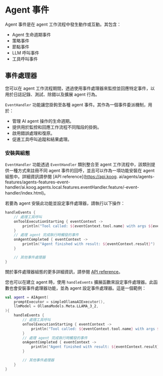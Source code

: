 # Agent 事件

Agent 事件是在 agent 工作流程中發生動作或互動。其包含：

- Agent 生命週期事件
- 策略事件
- 節點事件
- LLM 呼叫事件
- 工具呼叫事件

## 事件處理器

您可以在 agent 工作流程期間，透過使用事件處理器來監控並回應特定事件，以用於日誌記錄、測試、除錯以及擴展 agent 行為。

`EventHandler` 功能讓您掛鉤至各種 agent 事件。其作為一個事件委派機制，用於：

- 管理 AI agent 操作的生命週期。
- 提供用於監控和回應工作流程不同階段的掛鉤。
- 啟用錯誤處理和復原。
- 促進工具呼叫追蹤和結果處理。

<!--## Key components

The EventHandler entity consists of five main handler types:

- Initialization handler that executes at the initialization of an agent run
- Result handler that processes successful results from agent operations
- Error handler that handles exceptions and errors that occur during execution
- Tool call listener that notifies when a tool is about to be invoked
- Tool result listener that processes the results after a tool has been called-->

### 安裝與組態

`EventHandler` 功能透過 `EventHandler` 類別整合至 agent 工作流程中，該類別提供一種方式來註冊不同 agent 事件的回呼，並且可以作為一項功能安裝在 agent 組態中。詳細資訊請參閱 [API reference](https://api.koog.
ai/agents/agents-features/agents-features-event-handler/ai.koog.agents.local.features.eventHandler.feature/-event-handler/index.html)。

若要為 agent 安裝此功能並設定事件處理器，請執行以下操作：

<!--- INCLUDE
import ai.koog.agents.core.agent.AIAgent
import ai.koog.agents.features.eventHandler.feature.handleEvents
import ai.koog.prompt.executor.llms.all.simpleOllamaAIExecutor
import ai.koog.prompt.llm.OllamaModels

val agent = AIAgent(
    promptExecutor = simpleOllamaAIExecutor(),
    llmModel = OllamaModels.Meta.LLAMA_3_2,
) {
-->
<!--- SUFFIX 
} 
-->

```kotlin
handleEvents {
    // 處理工具呼叫
    onToolExecutionStarting { eventContext ->
        println("Tool called: ${eventContext.tool.name} with args ${eventContext.toolArgs}")
    }
    // 處理 agent 完成執行時觸發的事件
    onAgentCompleted { eventContext ->
        println("Agent finished with result: ${eventContext.result}")
    }

    // 其他事件處理器
}
```
<!--- KNIT example-events-01.kt -->

關於事件處理器組態的更多詳細資訊，請參閱 [API reference](https://api.koog.ai/agents/agents-features/agents-features-event-handler/ai.koog.agents.local.features.eventHandler.feature/-event-handler-config/index.html)。

您也可以在建立 agent 時，使用 `handleEvents` 擴展函數來設定事件處理器。此函數也會安裝事件處理器功能，並為 agent 設定事件處理器。這是一個範例：

<!--- INCLUDE
import ai.koog.agents.core.agent.AIAgent
import ai.koog.agents.features.eventHandler.feature.handleEvents
import ai.koog.prompt.executor.llms.all.simpleOllamaAIExecutor
import ai.koog.prompt.llm.OllamaModels
-->
```kotlin
val agent = AIAgent(
    promptExecutor = simpleOllamaAIExecutor(),
    llmModel = OllamaModels.Meta.LLAMA_3_2,
){
    handleEvents {
        // 處理工具呼叫
        onToolExecutionStarting { eventContext ->
            println("Tool called: ${eventContext.tool.name} with args ${eventContext.toolArgs}")
        }
        // 處理 agent 完成執行時觸發的事件
        onAgentCompleted { eventContext ->
            println("Agent finished with result: ${eventContext.result}")
        }

        // 其他事件處理器
    }
}
```
<!--- KNIT example-events-02.kt -->